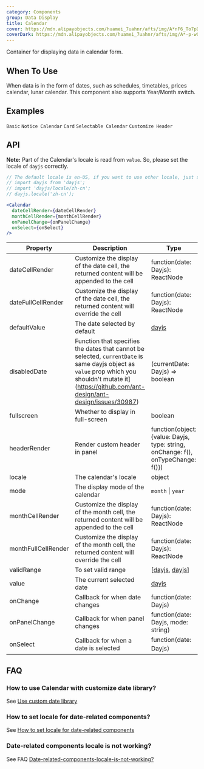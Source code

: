 ```yaml
---
category: Components
group: Data Display
title: Calendar
cover: https://mdn.alipayobjects.com/huamei_7uahnr/afts/img/A*nF6_To7pDSAAAAAAAAAAAAAADrJ8AQ/original
coverDark: https://mdn.alipayobjects.com/huamei_7uahnr/afts/img/A*-p-wQLik200AAAAAAAAAAAAADrJ8AQ/original
---
```


Container for displaying data in calendar form.

## When To Use

When data is in the form of dates, such as schedules, timetables, prices calendar, lunar calendar. This component also supports Year/Month switch.

## Examples

<!-- prettier-ignore -->
<code src="./demo/basic.tsx">Basic</code>
<code src="./demo/notice-calendar.tsx">Notice Calendar</code>
<code src="./demo/card.tsx">Card</code>
<code src="./demo/select.tsx">Selectable Calendar</code>
<code src="./demo/customize-header.tsx">Customize Header</code>

## API

**Note:** Part of the Calendar's locale is read from `value`. So, please set the locale of `dayjs` correctly.

```jsx
// The default locale is en-US, if you want to use other locale, just set locale in entry file globally.
// import dayjs from 'dayjs';
// import 'dayjs/locale/zh-cn';
// dayjs.locale('zh-cn');

<Calendar
  dateCellRender={dateCellRender}
  monthCellRender={monthCellRender}
  onPanelChange={onPanelChange}
  onSelect={onSelect}
/>
```

| Property            | Description                                                                                                                                                                                         | Type                                                                            | Default                                                                                                      | Version |
| ------------------- | --------------------------------------------------------------------------------------------------------------------------------------------------------------------------------------------------- | ------------------------------------------------------------------------------- | ------------------------------------------------------------------------------------------------------------ | ------- |
| dateCellRender      | Customize the display of the date cell, the returned content will be appended to the cell                                                                                                           | function(date: Dayjs): ReactNode                                                | -                                                                                                            |         |
| dateFullCellRender  | Customize the display of the date cell, the returned content will override the cell                                                                                                                 | function(date: Dayjs): ReactNode                                                | -                                                                                                            |         |
| defaultValue        | The date selected by default                                                                                                                                                                        | [dayjs](https://day.js.org/)                                                    | -                                                                                                            |         |
| disabledDate        | Function that specifies the dates that cannot be selected, `currentDate` is same dayjs object as `value` prop which you shouldn't mutate it](https://github.com/ant-design/ant-design/issues/30987) | (currentDate: Dayjs) => boolean                                                 | -                                                                                                            |         |
| fullscreen          | Whether to display in full-screen                                                                                                                                                                   | boolean                                                                         | true                                                                                                         |         |
| headerRender        | Render custom header in panel                                                                                                                                                                       | function(object:{value: Dayjs, type: string, onChange: f(), onTypeChange: f()}) | -                                                                                                            |         |
| locale              | The calendar's locale                                                                                                                                                                               | object                                                                          | [(default)](https://github.com/ant-design/ant-design/blob/master/components/date-picker/locale/example.json) |         |
| mode                | The display mode of the calendar                                                                                                                                                                    | `month` \| `year`                                                               | `month`                                                                                                      |         |
| monthCellRender     | Customize the display of the month cell, the returned content will be appended to the cell                                                                                                          | function(date: Dayjs): ReactNode                                                | -                                                                                                            |         |
| monthFullCellRender | Customize the display of the month cell, the returned content will override the cell                                                                                                                | function(date: Dayjs): ReactNode                                                | -                                                                                                            |         |
| validRange          | To set valid range                                                                                                                                                                                  | \[[dayjs](https://day.js.org/), [dayjs](https://day.js.org/)]                   | -                                                                                                            |         |
| value               | The current selected date                                                                                                                                                                           | [dayjs](https://day.js.org/)                                                    | -                                                                                                            |         |
| onChange            | Callback for when date changes                                                                                                                                                                      | function(date: Dayjs)                                                           | -                                                                                                            |         |
| onPanelChange       | Callback for when panel changes                                                                                                                                                                     | function(date: Dayjs, mode: string)                                             | -                                                                                                            |         |
| onSelect            | Callback for when a date is selected                                                                                                                                                                | function(date: Dayjs）                                                          | -                                                                                                            |         |

## FAQ

### How to use Calendar with customize date library?

See [Use custom date library](/docs/react/use-custom-date-library#calendar)

### How to set locale for date-related components?

See [How to set locale for date-related components](/components/date-picker/#localization)

### Date-related components locale is not working?

See FAQ [Date-related-components-locale-is-not-working?](/docs/react/faq#date-related-components-locale-is-not-working)
